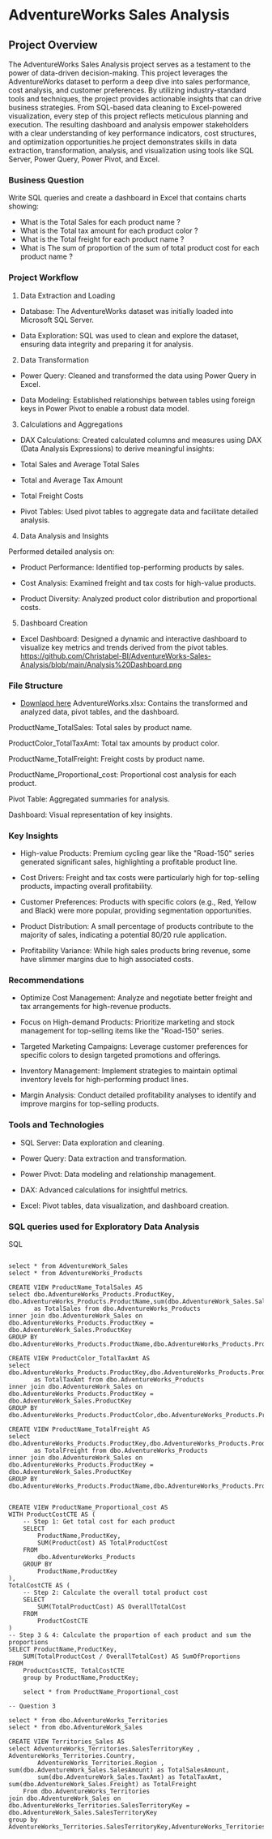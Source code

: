 # AdventureWorks Sales Analysis

## Project Overview

The AdventureWorks Sales Analysis project serves as a testament to the power of data-driven decision-making. This project leverages the AdventureWorks dataset to perform a deep dive into sales performance, cost analysis, and customer preferences. By utilizing industry-standard tools and techniques, the project provides actionable insights that can drive business strategies. From SQL-based data cleaning to Excel-powered visualization, every step of this project reflects meticulous planning and execution. The resulting dashboard and analysis empower stakeholders with a clear understanding of key performance indicators, cost structures, and optimization opportunities.he project demonstrates skills in data extraction, transformation, analysis, and visualization using tools like SQL Server, Power Query, Power Pivot, and Excel.

### Business Question
Write SQL queries and create a dashboard in Excel that contains charts showing:
- What is the Total Sales for each product name ?
- What is the Total tax amount for each product color ?
- What is the Total freight for each product name ?
- What is The sum of proportion of the sum of total product cost for each product name ?

### Project Workflow

1. Data Extraction and Loading

- Database: The AdventureWorks dataset was initially loaded into Microsoft SQL Server.

- Data Exploration: SQL was used to clean and explore the dataset, ensuring data integrity and preparing it for analysis.

2. Data Transformation

- Power Query: Cleaned and transformed the data using Power Query in Excel.

- Data Modeling: Established relationships between tables using foreign keys in Power Pivot to enable a robust data model.

3. Calculations and Aggregations

- DAX Calculations: Created calculated columns and measures using DAX (Data Analysis Expressions) to derive meaningful insights:

- Total Sales and Average Total Sales

- Total and Average Tax Amount

- Total Freight Costs

- Pivot Tables: Used pivot tables to aggregate data and facilitate detailed analysis.

4. Data Analysis and Insights

Performed detailed analysis on:

- Product Performance: Identified top-performing products by sales.

- Cost Analysis: Examined freight and tax costs for high-value products.

- Product Diversity: Analyzed product color distribution and proportional costs.

5. Dashboard Creation

- Excel Dashboard: Designed a dynamic and interactive dashboard to visualize key metrics and trends derived from the pivot tables.
https://github.com/Christabel-BI/AdventureWorks-Sales-Analysis/blob/main/Analysis%20Dashboard.png

### File Structure
- <a href= "https://github.com/Christabel-BI/AdventureWorks-Sales-Analysis/blob/main/AdventureWorks%20.xlsx">Downlaod here<a/> 
AdventureWorks.xlsx: Contains the transformed and analyzed data, pivot tables, and the dashboard.

ProductName_TotalSales: Total sales by product name.

ProductColor_TotalTaxAmt: Total tax amounts by product color.

ProductName_TotalFreight: Freight costs by product name.

ProductName_Proportional_cost: Proportional cost analysis for each product.

Pivot Table: Aggregated summaries for analysis.

Dashboard: Visual representation of key insights.

### Key Insights

- High-value Products: Premium cycling gear like the "Road-150" series generated significant sales, highlighting a profitable product line.

- Cost Drivers: Freight and tax costs were particularly high for top-selling products, impacting overall profitability.

- Customer Preferences: Products with specific colors (e.g., Red, Yellow and Black) were more popular, providing segmentation opportunities.

- Product Distribution: A small percentage of products contribute to the majority of sales, indicating a potential 80/20 rule application.

- Profitability Variance: While high sales products bring revenue, some have slimmer margins due to high associated costs.

### Recommendations

- Optimize Cost Management: Analyze and negotiate better freight and tax arrangements for high-revenue products.

- Focus on High-demand Products: Prioritize marketing and stock management for top-selling items like the "Road-150" series.

- Targeted Marketing Campaigns: Leverage customer preferences for specific colors to design targeted promotions and offerings.

- Inventory Management: Implement strategies to maintain optimal inventory levels for high-performing product lines.

- Margin Analysis: Conduct detailed profitability analyses to identify and improve margins for top-selling products.

### Tools and Technologies

- SQL Server: Data exploration and cleaning.

- Power Query: Data extraction and transformation.

- Power Pivot: Data modeling and relationship management.

- DAX: Advanced calculations for insightful metrics.

- Excel: Pivot tables, data visualization, and dashboard creation.

### SQL queries used for Exploratory Data Analysis
SQL
```--Total Sales for each product name

select * from AdventureWork_Sales
select * from AdventureWorks_Products

CREATE VIEW ProductName_TotalSales AS 
select dbo.AdventureWorks_Products.ProductKey, dbo.AdventureWorks_Products.ProductName,sum(dbo.AdventureWork_Sales.SalesAmount)
       as TotalSales from dbo.AdventureWorks_Products
inner join dbo.AdventureWork_Sales on dbo.AdventureWorks_Products.ProductKey = dbo.AdventureWork_Sales.ProductKey
GROUP BY dbo.AdventureWorks_Products.ProductName,dbo.AdventureWorks_Products.ProductKey

CREATE VIEW ProductColor_TotalTaxAmt AS 
select dbo.AdventureWorks_Products.ProductKey,dbo.AdventureWorks_Products.ProductColor,sum(dbo.AdventureWork_Sales.TaxAmt)
       as TotalTaxAmt from dbo.AdventureWorks_Products
inner join dbo.AdventureWork_Sales on dbo.AdventureWorks_Products.ProductKey = dbo.AdventureWork_Sales.ProductKey
GROUP BY dbo.AdventureWorks_Products.ProductColor,dbo.AdventureWorks_Products.ProductKey

CREATE VIEW ProductName_TotalFreight AS 
select dbo.AdventureWorks_Products.ProductKey,dbo.AdventureWorks_Products.ProductName,sum(dbo.AdventureWork_Sales.Freight)
       as TotalFreight from dbo.AdventureWorks_Products
inner join dbo.AdventureWork_Sales on dbo.AdventureWorks_Products.ProductKey = dbo.AdventureWork_Sales.ProductKey
GROUP BY dbo.AdventureWorks_Products.ProductName,dbo.AdventureWorks_Products.ProductKey


CREATE VIEW ProductName_Proportional_cost AS 
WITH ProductCostCTE AS (
    -- Step 1: Get total cost for each product
    SELECT 
        ProductName,ProductKey,
        SUM(ProductCost) AS TotalProductCost
    FROM 
        dbo.AdventureWorks_Products
    GROUP BY 
        ProductName,ProductKey
),
TotalCostCTE AS (
    -- Step 2: Calculate the overall total product cost
    SELECT 
        SUM(TotalProductCost) AS OverallTotalCost
    FROM 
        ProductCostCTE
)
-- Step 3 & 4: Calculate the proportion of each product and sum the proportions
SELECT ProductName,ProductKey,
    SUM(TotalProductCost / OverallTotalCost) AS SumOfProportions
FROM 
    ProductCostCTE, TotalCostCTE 
	group by ProductName,ProductKey;

	select * from ProductName_Proportional_cost

-- Question 3

select * from dbo.AdventureWorks_Territories
select * from dbo.AdventureWork_Sales

CREATE VIEW Territories_Sales AS
select AdventureWorks_Territories.SalesTerritoryKey , AdventureWorks_Territories.Country, 
		AdventureWorks_Territories.Region , sum(dbo.AdventureWork_Sales.SalesAmount) as TotalSalesAmount, 
		sum(dbo.AdventureWork_Sales.TaxAmt) as TotalTaxAmt, sum(dbo.AdventureWork_Sales.Freight) as TotalFreight 
	From dbo.AdventureWorks_Territories 
join dbo.AdventureWork_Sales on dbo.AdventureWorks_Territories.SalesTerritoryKey = dbo.AdventureWork_Sales.SalesTerritoryKey
group by AdventureWorks_Territories.SalesTerritoryKey,AdventureWorks_Territories.Country,AdventureWorks_Territories.Region```


